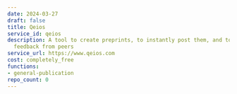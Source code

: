 ```yaml
---
date: 2024-03-27
draft: false
title: Qeios
service_id: qeios
description: A tool to create preprints, to instantly post them, and to receive early
  feedback from peers
service_url: https://www.qeios.com
cost: completely_free
functions:
- general-publication
repo_count: 0
---
```



